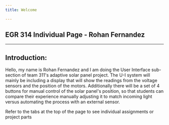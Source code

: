 ```yaml
---
title: Welcome

---
```


## EGR 314 Individual Page - Rohan Fernandez
---
Introduction: 
---
Hello, my name is Rohan Fernandez and I am doing the User Interface sub-section of team 311's adaptive solar panel project. The U-I system will mainly be including a display that will show the readings from the voltage sensors and the position of the motors. Additionally there will be a set of 4 buttons for manual control of the solar panel's position, so that students can compare their experience manually adjusting it to match incoming light versus automating the process with an external sensor. 

Refer to the tabs at the top of the page to see individual assignments or project parts

